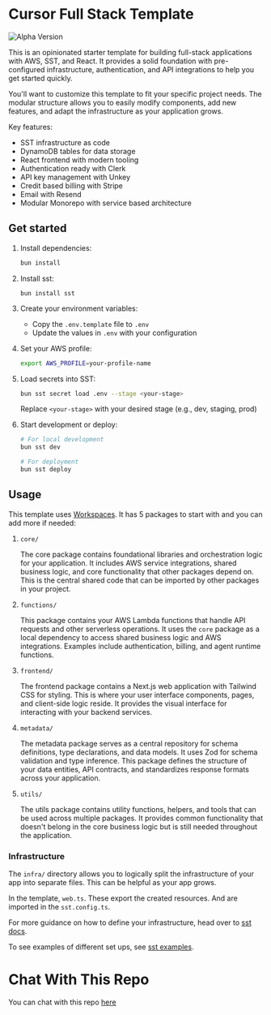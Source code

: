# Cursor Full Stack Template
![Alpha Version](https://img.shields.io/badge/version-alpha-blue)

This is an opinionated starter template for building full-stack applications with AWS, SST, and React. It provides a solid foundation with pre-configured infrastructure, authentication, and API integrations to help you get started quickly.

You'll want to customize this template to fit your specific project needs. The modular structure allows you to easily modify components, add new features, and adapt the infrastructure as your application grows.

Key features:
- SST infrastructure as code
- DynamoDB tables for data storage
- React frontend with modern tooling
- Authentication ready with Clerk 
- API key management with Unkey
- Credit based billing with Stripe
- Email with Resend
- Modular Monorepo with service based architecture


## Get started


1. Install dependencies:
   ```bash
   bun install
   ```

2. Install sst: 
   ```
   bun install sst
   ```

2. Create your environment variables:
   - Copy the `.env.template` file to `.env`
   - Update the values in `.env` with your configuration

4. Set your AWS profile:
   ```bash
   export AWS_PROFILE=your-profile-name
   ```
3. Load secrets into SST:
   ```bash
   bun sst secret load .env --stage <your-stage>
   ```
   Replace `<your-stage>` with your desired stage (e.g., dev, staging, prod)

5. Start development or deploy:
   ```bash
   # For local development
   bun sst dev

   # For deployment
   bun sst deploy
   ```



## Usage

This template uses [Workspaces](https://bun.sh/docs/install/workspaces). It has 5 packages to start with and you can add more if needed:

1. `core/`
   
   The core package contains foundational libraries and orchestration logic for your application. It includes AWS service integrations, shared business logic, and core functionality that other packages depend on. This is the central shared code that can be imported by other packages in your project.

2. `functions/`

   This package contains your AWS Lambda functions that handle API requests and other serverless operations. It uses the `core` package as a local dependency to access shared business logic and AWS integrations. Examples include authentication, billing, and agent runtime functions.

3. `frontend/`

   The frontend package contains a Next.js web application with Tailwind CSS for styling. This is where your user interface components, pages, and client-side logic reside. It provides the visual interface for interacting with your backend services.

4. `metadata/`

   The metadata package serves as a central repository for schema definitions, type declarations, and data models. It uses Zod for schema validation and type inference. This package defines the structure of your data entities, API contracts, and standardizes response formats across your application.

5. `utils/`

   The utils package contains utility functions, helpers, and tools that can be used across multiple packages. It provides common functionality that doesn't belong in the core business logic but is still needed throughout the application.


### Infrastructure

The `infra/` directory allows you to logically split the infrastructure of your app into separate files. This can be helpful as your app grows.

In the template, `web.ts`. These export the created resources. And are imported in the `sst.config.ts`.

For more guidance on how to define your infrastructure, head over to [sst docs](https://sst.dev/docs/).

To see examples of different set ups, see [sst examples](https://sst.dev/docs/examples/).

# Chat With This Repo
You can chat with this repo [here](https://deepwiki.com/tfcbot/fs-template/1.1-project-architecture)